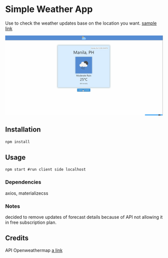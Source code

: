 # Simple Weather App

Use to check the weather updates base on the location you want.
[sample link](https://weathertrackerapp.netlify.app/)

![](weather.gif)

## Installation

```bash
npm install
```

## Usage

```base
npm start #run client side localhost
```

### Dependencies

axios, materializecss

### Notes

decided to remove updates of forecast details because of API not allowing it in free subscription plan.

## Credits

API Openweathermap
[a link](https://openweathermap.org/)
